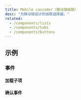 ```yaml
---
title: Mobile cascader（移动端级联）
desc: "为移动端设计的级联选择器。"
related:
  - /components/lists
  - /components/tabs
  - /components/buttons
---
```


## 示例

### 事件

#### 加载子项

<masa-example file="Examples.components.mobile_cascader.LoadChildren"></masa-example>

#### 确认事件

<masa-example file="Examples.components.mobile_cascader.OnConfirm"></masa-example>
